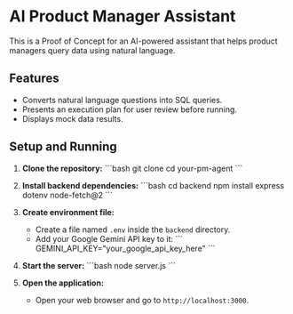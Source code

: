 # AI Product Manager Assistant

This is a Proof of Concept for an AI-powered assistant that helps product managers query data using natural language.

## Features

* Converts natural language questions into SQL queries.
* Presents an execution plan for user review before running.
* Displays mock data results.

## Setup and Running

1.  **Clone the repository:**
    \`\`\`bash
    git clone <your-repo-url>
    cd your-pm-agent
    \`\`\`

2.  **Install backend dependencies:**
    \`\`\`bash
    cd backend
    npm install express dotenv node-fetch@2
    \`\`\`

3.  **Create environment file:**
    * Create a file named `.env` inside the `backend` directory.
    * Add your Google Gemini API key to it:
        \`\`\`
        GEMINI_API_KEY="your_google_api_key_here"
        \`\`\`

4.  **Start the server:**
    \`\`\`bash
    node server.js
    \`\`\`

5.  **Open the application:**
    * Open your web browser and go to `http://localhost:3000`.
